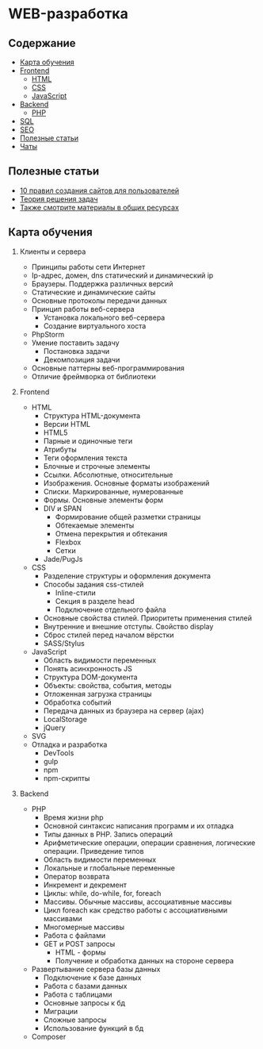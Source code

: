 # WEB-разработка

## Содержание
* [Карта обучения](#Карта-обучения)
* [Frontend](./frontend.md)
    * [HTML](./html.md)
    * [CSS](./css.md)
    * [JavaScript](./javascript.md)
* [Backend](./backend.md)
    * [PHP](./php.md)
* [SQL](./sql.md)
* [SEO](./seo.md)
* [Полезные статьи](#Полезные-статьи)
* [Чаты](/general/chats.md#web-разработка)

## Полезные статьи
* [10 правил создания сайтов для пользователей](https://habrahabr.ru/post/107988/)
* [Теория решения задач](http://vimeo.com/84434186)
* [Также смотрите материалы в общих ресурсах](/general/readme.md)

## Карта обучения
1. Клиенты и сервера
    * Принципы работы сети Интернет
    * Ip-адрес, домен, dns статический и динамический ip
    * Браузеры. Поддержка различных версий
    * Статические и динамические сайты
    * Основные протоколы передачи данных
    * Принцип работы веб-сервера
        * Установка локального веб-сервера
        * Создание виртуального хоста
    * PhpStorm
    * Умение поставить задачу
        * Постановка задачи
        * Декомпозиция задачи
    * Основные паттерны веб-программирования
    * Отличие фреймворка от библиотеки
    
2. Frontend
    * HTML
        * Структура HTML-документа
        * Версии HTML
        * HTML5
        * Парные и одиночные теги
        * Атрибуты
        * Теги оформления текста
        * Блочные и строчные элементы
        * Ссылки. Абсолютные, относительные
        * Изображения. Основные форматы изображений
        * Списки. Маркированные, нумерованные
        * Формы. Основные элементы форм
        * DIV и SPAN
            * Формирование общей разметки страницы
            * Обтекаемые элементы
            * Отмена перекрытия и обтекания
            * Flexbox
            * Сетки
        * Jade/PugJs
    * CSS
        * Разделение структуры и оформления документа
        * Способы задания css-стилей
            * Inline-стили
            * Секция в разделе head
            * Подключение отдельного файла
        * Основные свойства стилей. Приоритеты применения стилей
        * Внутренние и внешние отступы. Свойство display
        * Сброс стилей перед началом вёрстки
        * SASS/Stylus
    * JavaScript
        * Область видимости переменных
        * Понять асинхронность JS
        * Структура DOM-документа
        * Объекты: свойства, события, методы
        * Отложенная загрузка страницы
        * Обработка событий
        * Передача данных из браузера на сервер (ajax)
        * LocalStorage
        * jQuery
    * SVG
    * Отладка и разработка
        * DevTools
        * gulp
        * npm
        * npm-скрипты
3. Backend
    * PHP
        * Время жизни php
        * Основной синтаксис написания программ и их отладка
        * Типы данных в PHP. Запись операций
        * Арифметические операции, операции сравнения, логические операции. Приведение типов
        * Область видимости переменных
        * Локальные и глобальные переменные
        * Оператор возврата
        * Инкремент и декремент
        * Циклы: while, do-while, for, foreach
        * Массивы. Обычные массивы, ассоциативные массивы
        * Цикл foreach как средство работы с ассоциативными массивами
        * Многомерные массивы
        * Работа с файлами
        * GET и POST запросы
            * HTML - формы
            * Получение и обработка данных на стороне сервера
    * Развертывание сервера базы данных
        * Подключение к базе данных
        * Работа с базами данных
        * Работа с таблицами
        * Основные запросы к бд
        * Миграции
        * Сложные запросы
        * Использование функций в бд
    * Composer